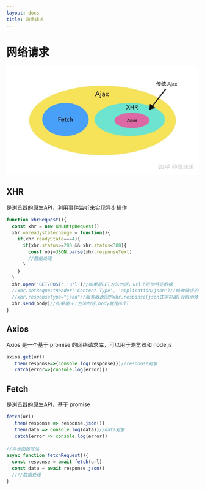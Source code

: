 ```yaml
---
layout: docs
title: 网络请求
---
```


# 网络请求

![关系图](../img/2.png)

## XHR

是浏览器的原生API，利用事件监听来实现异步操作

``` javascript
function xhrRequest(){
  const xhr = new XMLHttpRequest()
  xhr.onreadystatechange = function(){
    if(xhr.readyState===4){
      if(xhr.status>=200 && xhr.status<300){
        const obj=JSON.parse(xhr.responseText)
        //数据处理
      }
    }
  }
  xhr.open('GET/POST','url')//如果是GET方法的话，url上可加特定数据
  //xhr.setRequestHeader('Content-Type', 'application/json')//修改请求的头部信息
  //xhr.responseType="json"//服务器返回的xhr.response(json式字符串)会自动转换成对象
  xhr.send(body)//如果是GET方法的话,body就是null
}
```

## Axios

Axios 是一个基于 promise 的网络请求库，可以用于浏览器和 node.js

``` javascript
axios.get(url)
  .then(response=>{console.log(response)})//response对象
  .catch(error=>{console.log(error)})
```

## Fetch

是浏览器的原生API，基于 promise

``` javascript
fetch(url)
  .then(response => response.json())
  .then(data => console.log(data))//data对象
  .catch(error => console.log(error))

//异步函数写法
async function fetchRequest(){
  const response = await fetch(url)
  const data = await response.json()
  ////数据处理
}
```
